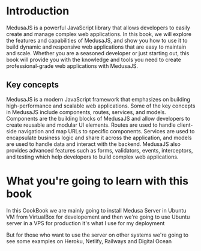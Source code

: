 # Introduction

MedusaJS is a powerful JavaScript library that allows developers to easily create and manage complex web applications. In this book, we will explore the features and capabilities of MedusaJS, and show you how to use it to build dynamic and responsive web applications that are easy to maintain and scale. Whether you are a seasoned developer or just starting out, this book will provide you with the knowledge and tools you need to create professional-grade web applications with MedusaJS.

## Key concepts

MedusaJS is a modern JavaScript framework that emphasizes on building high-performance and scalable web applications. Some of the key concepts in MedusaJS include components, routes, services, and models. Components are the building blocks of MedusaJS and allow developers to create reusable and modular UI elements. Routes are used to handle client-side navigation and map URLs to specific components. Services are used to encapsulate business logic and share it across the application, and models are used to handle data and interact with the backend. MedusaJS also provides advanced features such as forms, validators, events, interceptors, and testing which help developers to build complex web applications.

# What you're going to learn with this book

In this CookBook we are mainly going to install Medusa Server in Ubuntu VM from VirtualBox for developement and then we're going to use Ubuntu server in a VPS for production 
it's what I use for my deployment

But for those who want to use the server on other systems we're going to see some examples on Heroku, Netlify, Railways and Digital Ocean
